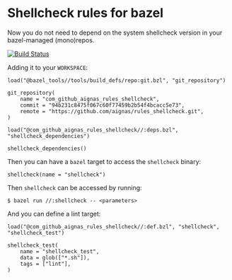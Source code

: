 # Shellcheck rules for bazel

Now you do not need to depend on the system shellcheck version in your bazel-managed (mono)repos.

[![Build Status](https://github.com/aignas/rules_shellcheck/workflows/CI/badge.svg)](https://github.com/aignas/rules_shellcheck/actions)

Adding it to your `WORKSPACE`:
```
load("@bazel_tools//tools/build_defs/repo:git.bzl", "git_repository")

git_repository(
    name = "com_github_aignas_rules_shellcheck",
    commit = "94b231c8475f067c60f77459b2b54f4bcacc5e73",
    remote = "https://github.com/aignas/rules_shellcheck.git",
)

load("@com_github_aignas_rules_shellcheck//:deps.bzl", "shellcheck_dependencies")

shellcheck_dependencies()
```

Then you can have a `bazel` target to access the `shellcheck` binary:
```
shellcheck(name = "shellcheck")
```

Then `shellcheck` can be accessed by running:
```
$ bazel run //:shellcheck -- <parameters>
```

And you can define a lint target:
```
load("@com_github_aignas_rules_shellcheck//:def.bzl", "shellcheck", "shellcheck_test")

shellcheck_test(
    name = "shellcheck_test",
    data = glob(["*.sh"]),
    tags = ["lint"],
)
```
